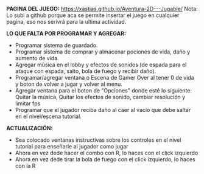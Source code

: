 __PAGINA DEL JUEGO:__ https://xastias.github.io/Aventura-2D---Jugable/
Nota: Lo subi a github porque aca se permite insertar el juego en cualquier pagina, eso nos serivrá para la ultima actividad.


__LO QUE FALTA POR PROGRAMAR Y AGREGAR:__

- Programar sistema de guardado.
- Programar sistema de comprar y almacenar pociones de vida, daño y aumento de vida. 
- Agregar música en el lobby y efectos de sonidos (de espada para el ataque con espada, salto, bola de fuego y recibir daño).
- Programar/agregar ventana o Escena de Gamer Over al tener 0 de vida y boton de volver a jugar y volver al menu.
- Agregar ventana para el boton de "Opciones" donde esté lo siguiente: Quitar la música, Quitar los efectos de sonido, cambiar resolución y limitar fps
- Programar que el jugador reciba daño al caer al vacio que debe saltar en el nivel/escena tutorial.


__ACTUALIZACIÓN:__
- Sea colocado ventanas instructivas sobre los controles en el nivel tutorial para enseñarle al jugador como jugar
- Ahora en vez dede hacer el combo con R, lo haces con el click izquierdo
- Ahora en vez dede tirar la bola de fuego con el click izquierdo, lo haces con la R
